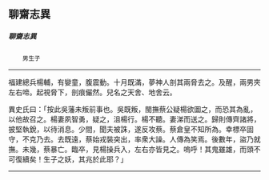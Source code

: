 

## 聊齋志異

##### 聊齋志異
　　`男生子`

* * *

福建總兵楊輔，有孌童，腹震動。十月既滿，夢神人剖其兩脅去之。及醒，兩男夾左右啼。起視脅下，剖痕儼然。兒名之天舍、地舍云。

異史氏曰：「按此吳藩未叛前事也。吳既叛，閩撫蔡公疑楊欲圖之，而恐其為亂，以他故召之。楊妻夙智勇，疑之，沮楊行。楊不聽。妻涕而送之。歸則傳齊諸將，披堅執銳，以待消息。少間，聞夫被誅，遂反攻蔡。蔡倉皇不知所為。幸標卒固守，不克乃去。去既遠，蔡始戎裝突出，率衆大譟。人傳為笑焉。後數年，盜乃就撫。未幾，蔡暴亡。臨卒，見楊操兵入，左右亦皆見之。嗚呼！其鬼雖雄，而頭不可復續矣！生子之妖，其兆於此耶？」

* * *

